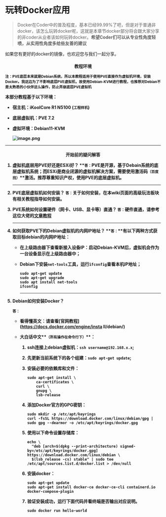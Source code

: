 # 玩转Docker应用


> Docker在Coder中的普及程度，基本已经99.99%了吧，但是对于普通非docker，该怎么玩转docker呢，这就是本章节docker部分将会跟大家分享的非coder从业者该如何玩转docker。**希望Coder们可以从专业性角度轻喷，从实用性角度多给些友善的建议**

如果您有更好的docker的镜像，也欢迎您与我们一起分享。

<h4><center>教程环境</center>

<small>注：PVE底层本来就是Debian系统，所以本教程适用于使用PVE直接作为虚拟机环境，安装Docker。我这边为了不影响底层PVE虚拟机，故使用Debian-KVM进行教程，也推荐对Debian不是太熟悉的小伙伴这么操作，防止弄崩底层PVE虚拟机</small>

本部分教程基于以下环境：

- 宿主机：**iKoolCore R1 N5100 (<small>工程样机</small>)**

- 底层虚拟机：PVE 7.2

- 虚拟环境：Debian11-KVM

  ![image.png](https://s2.loli.net/2022/09/06/gLXJ5SmxZ9EdzPQ.png)

<hr>

<h4><center>开始前的疑问解答</center>

1. 虚拟机底层用PVE好还是ESXi好？
   **<small>答：</small>**PVE是开源，基于Debain系统的底层虚拟机系统；而ESXi是商业闭源的虚拟机解决方案，需要使用激活码**<small>（百度找）</small>**激活。推荐尊重知识产权，使用PVE的底层虚拟机。
   <hr>

2. PVE底层虚拟机如何安装？
   **<small>答：</small>**关于如何安装，在本wiki页面的**高级玩法**板块有相关教程指导如何安装。

3. PVE系统如何设置硬件（网卡、USB、显卡等）直通？
   **<small>答：</small>**硬件直通，请参考这位大佬的**[文章教程](https://never666.uk/1631/)**

   <hr>

4. 如何获取PVE下的Debian虚拟机的内网IP地址？
   **<small>答：</small>**有以下两种方式获取目标debian的内网IP地址：

   - 在上级路由器下查看新接入设备IP：启动Debian-KVM后，虚拟机会作为一台设备显示在上级路由器中；

   - Debian下安装`net-tools`工具，运行`ifconfig`查看本机IP地址；
     ```shell
     sudo apt-get update
     sudo apt-get upgrade
     sudo apt install net-tools
     ifconfig
     ```

     <hr>

5. Debian如何安装Docker？

   **<small>答：</small>**

   - 看得懂英文：请查看[官网教程](https://docs.docker.com/engine/insta ll/debian/)

   - 大白话中文**<small>（所有操作在命令行下）</small>**：

     1. ssh连接上debian虚拟机：`ssh username@192.168.x.x`;

     2. 先更新当前系统下的各个组建：`sudo apt-get update`;

     3. 安装必要的依赖库和文件：
        ```shell
        sudo apt-get install \
            ca-certificates \
            curl \
            gnupg \
            lsb-release
        ```

     4. 添加Docker官方的GPG密钥：
        ```shell
        sudo mkdir -p /etc/apt/keyrings
        curl -fsSL https://download.docker.com/linux/debian/gpg | sudo gpg --dearmor -o /etc/apt/keyrings/docker.gpg
        ```

     5. 使用以下命令设置存储库：
        ```shell
        echo \
          "deb [arch=$(dpkg --print-architecture) signed-by=/etc/apt/keyrings/docker.gpg] https://download.docker.com/linux/debian \
          $(lsb_release -cs) stable" | sudo tee /etc/apt/sources.list.d/docker.list > /dev/null
        ```

     6. 安装docker：

        ```shell
        sudo apt-get update
        sudo apt-get install docker-ce docker-ce-cli containerd.io docker-compose-plugin
        ```

     7. 验证安装成功，运行下面代码并看终端是否输出对应说明。
        ```shell
        sudo docker run hello-world
        ```

        



